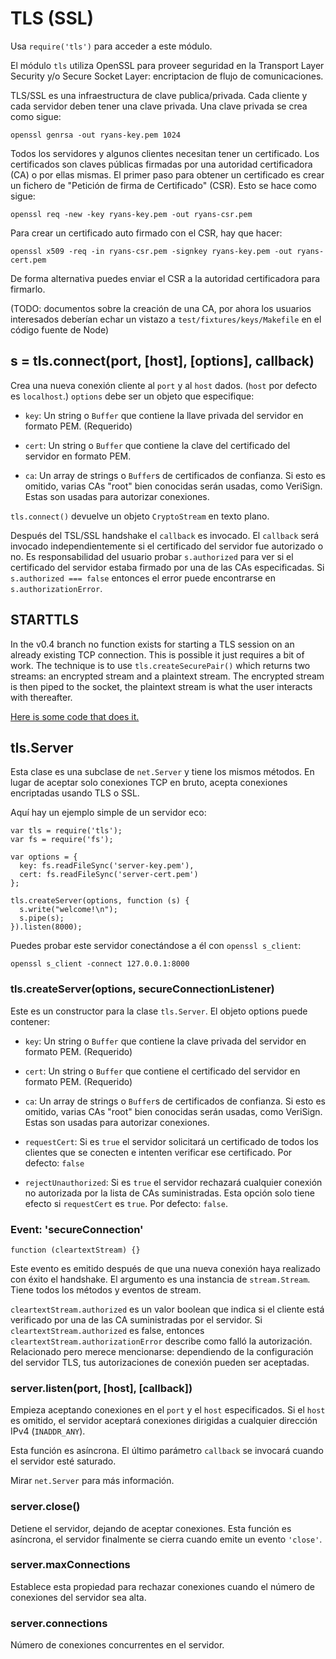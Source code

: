 # TLS (SSL)

Usa `require('tls')` para acceder a este módulo.

El módulo `tls` utiliza OpenSSL para proveer seguridad en la Transport Layer Security y/o Secure Socket Layer: encriptacion de flujo de comunicaciones.

TLS/SSL es una infraestructura de clave publica/privada. Cada cliente y cada servidor deben tener una clave privada. Una clave privada se crea como sigue:

    openssl genrsa -out ryans-key.pem 1024

Todos los servidores y algunos clientes necesitan tener un certificado. Los certificados son claves públicas firmadas por una autoridad certificadora (CA) o por ellas mismas. El primer paso para obtener un certificado es crear un fichero de "Petición de firma de Certificado" (CSR). Esto se hace como sigue:

    openssl req -new -key ryans-key.pem -out ryans-csr.pem

Para crear un certificado auto firmado con el CSR, hay que hacer:

    openssl x509 -req -in ryans-csr.pem -signkey ryans-key.pem -out ryans-cert.pem

De forma alternativa puedes enviar el CSR a la autoridad certificadora para firmarlo.

(TODO: documentos sobre la creación de una CA, por ahora los usuarios interesados deberían echar un vistazo a `test/fixtures/keys/Makefile` en el código fuente de Node)

## s = tls.connect(port, [host], [options], callback)

Crea una nueva conexión cliente al `port` y al `host` dados. (`host` por defecto es `localhost`.) `options` debe ser un objeto que especifique:

  - `key`: Un string o `Buffer` que contiene la llave privada del servidor en formato PEM. (Requerido)

  - `cert`: Un string o `Buffer` que contiene la clave del certificado del servidor en formato PEM.

  - `ca`: Un array de strings o `Buffer`s de certificados de confianza. Si esto es omitido, varias CAs "root" bien conocidas serán usadas, como VeriSign. Estas son usadas para autorizar conexiones.

`tls.connect()` devuelve un objeto `CryptoStream` en texto plano.

Después del TSL/SSL handshake el `callback` es invocado. El `callback` será invocado independientemente si el certificado del servidor fue autorizado o no. Es responsabilidad del usuario probar `s.authorized` para ver si el certificado del servidor estaba firmado por una de las CAs especificadas. Si `s.authorized === false` entonces el error puede encontrarse en `s.authorizationError`.


## STARTTLS

In the v0.4 branch no function exists for starting a TLS session on an
already existing TCP connection.  This is possible it just requires a bit of
work. The technique is to use `tls.createSecurePair()` which returns two
streams: an encrypted stream and a plaintext stream. The encrypted stream is then
piped to the socket, the plaintext stream is what the user interacts with thereafter.

[Here is some code that does it.](http://gist.github.com/848444)




## tls.Server

Esta clase es una subclase de `net.Server` y tiene los mismos métodos.
En lugar de aceptar solo conexiones TCP en bruto, acepta conexiones encriptadas usando TLS o SSL.

Aquí hay un ejemplo simple de un servidor eco:

    var tls = require('tls');
    var fs = require('fs');

    var options = {
      key: fs.readFileSync('server-key.pem'),
      cert: fs.readFileSync('server-cert.pem')
    };

    tls.createServer(options, function (s) {
      s.write("welcome!\n");
      s.pipe(s);
    }).listen(8000);


Puedes probar este servidor conectándose a él con `openssl s_client`:

    openssl s_client -connect 127.0.0.1:8000


### tls.createServer(options, secureConnectionListener)

Este es un constructor para la clase `tls.Server`. El objeto options puede contener:

  - `key`: Un string o `Buffer` que contiene la clave privada del servidor en formato PEM. (Requerido)

  - `cert`: Un string o `Buffer` que contiene el certificado del servidor en formato PEM. (Requerido)

  - `ca`: Un array de strings o `Buffer`s de certificados de confianza. Si esto es omitido, varias CAs "root" bien conocidas serán usadas, como VeriSign. Estas son usadas para autorizar conexiones.

  - `requestCert`: Si es `true` el servidor solicitará un certificado de todos los clientes que se conecten e intenten verificar ese certificado. Por defecto: `false`

  - `rejectUnauthorized`: Si es `true` el servidor rechazará cualquier conexión no autorizada por la lista de CAs suministradas. Esta opción solo tiene efecto si `requestCert` es `true`. Por defecto: `false`.

### Event: 'secureConnection'

`function (cleartextStream) {}`

Este evento es emitido después de que una nueva conexión haya realizado con éxito el handshake. El argumento es una instancia de `stream.Stream`. Tiene todos los métodos y eventos de stream.

`cleartextStream.authorized` es un valor boolean que indica si el cliente está verificado por una de las CA suministradas por el servidor. Si `cleartextStream.authorized` es false, entonces `cleartextStream.authorizationError` describe como falló la autorización. Relacionado pero merece mencionarse: dependiendo de la configuración del servidor TLS, tus autorizaciones de conexión pueden ser aceptadas.

### server.listen(port, [host], [callback])

Empieza aceptando conexiones en el `port` y el `host` especificados. Si el `host` es omitido, el servidor aceptará conexiones dirigidas a cualquier dirección IPv4 (`INADDR_ANY`).

Esta función es asíncrona. El último parámetro `callback` se invocará cuando el servidor esté saturado.

Mirar `net.Server` para más información.

### server.close()

Detiene el servidor, dejando de aceptar conexiones. Esta función es asíncrona, el servidor finalmente se cierra cuando emite un evento `'close'`.

### server.maxConnections

Establece esta propiedad para rechazar conexiones cuando el número de conexiones del servidor sea alta.

### server.connections

Número de conexiones concurrentes en el servidor.
